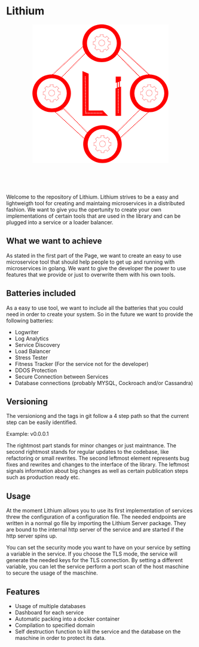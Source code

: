 # Lithium

<p align="center">
<img src="./Design/LithiunLogo.png" alt="Lithium Logo">
</p>

<br>
<br>
<br>

Welcome to the repository of Lithium. Lithium strives to be a easy and lightweigth tool for creating and maintaing microservices in a distributed fashion. We want to give you the opertunity to create your own implementations of certain tools that are used in the library and can be plugged into a service or a loader balancer.



## What we want to achieve

As stated in the first part of the Page, we want to create an easy to use microservice tool that should help people to get up and running with microservices in golang. We want to give the developer the power to use features that we provide or just to overwrite them with his own tools.



## Batteries included

As a easy to use tool, we want to include all the batteries that you could need in order to create your system. So in the future we want to provide the following batteries:
* Logwriter 
* Log Analytics
* Service Discovery
* Load Balancer
* Stress Tester
* Fitness Tracker (For the service not for the developer)
* DDOS Protection
* Secure Connection between Services
* Database connections (probably MYSQL, Cockroach and/or Cassandra)



## Versioning

The versioniong and the tags in git follow a 4 step path so that the current step can be easily identified.

Example: v0.0.0.1

The rightmost part stands for minor changes or just maintnance.
The second rightmost stands for regular updates to the codebase, like refactoring or small rewrites.
The second leftmost element represents bug fixes and rewrites and changes to the interface of the library.
The leftmost signals information about big changes as well as certain publication steps such as production ready etc.



## Usage


At the moment Lithium allows you to use its first implementation of services threw the configuration of a configuration file.
The needed endpoints are written in a normal go file by importing the Lithium Server package.
They are bound to the internal http server of the service and are started if the http server spins up.

You can set the security mode you want to have on your service by setting a variable in the service. If you choose the TLS mode, the service will generate the needed keys for the TLS connection. 
By setting a different variable, you can let the service perform a port scan of the host maschine to secure the usage of the maschine.


## Features

* Usage of multiple databases
* Dashboard for each service
* Automatic packing into a docker container
* Compilation to specified domain
* Self destruction function to kill the service and the database on the maschine in order to protect its data.